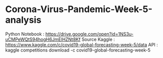 # Corona-Virus-Pandemic-Week-5-analysis


Python Notebook : https://drive.google.com/open?id=1NS3u-uCMPeWQtS94hogH6JmElHZNt8Kf
Source Kaggle : https://www.kaggle.com/c/covid19-global-forecasting-week-5/data
API : kaggle competitions download -c covid19-global-forecasting-week-5
